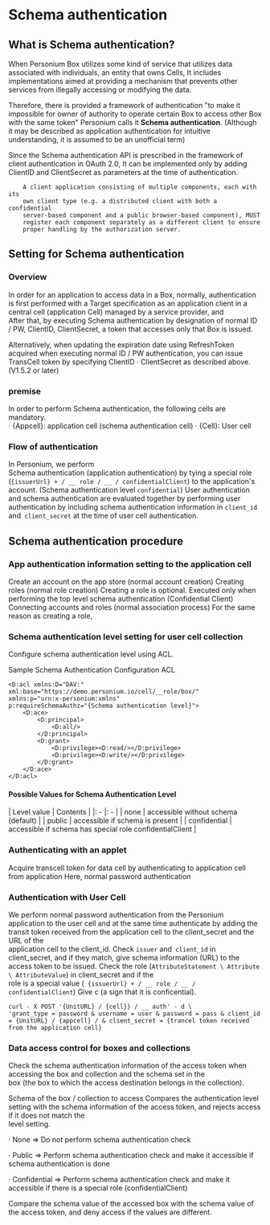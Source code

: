 # Schema authentication
## What is Schema authentication?
When Personium Box utilizes some kind of service that utilizes data associated with individuals, an entity that owns Cells,
It includes implementations aimed at providing a mechanism that prevents other services from illegally accessing or modifying the data.

Therefore, there is provided a framework of authentication "to make it impossible for owner of authority to operate certain Box to access other Box with the same token"
Personium calls it **Schema authentication**. (Although it may be described as application authentication for intuitive understanding, it is assumed to be an unofficial term)

Since the Schema authentication API is prescribed in the framework of client authentication in OAuth 2.0,
It can be implemented only by adding ClientID and ClientSecret as parameters at the time of authentication.

```
    A client application consisting of multiple components, each with its
    own client type (e.g. a distributed client with both a confidential
    server-based component and a public browser-based component), MUST
    register each component separately as a different client to ensure
    proper handling by the authorization server.
```

## Setting for Schema authentication
### Overview
In order for an application to access data in a Box, normally, authentication is first performed with a Target specification as an application client in a central cell (application Cell) managed by a service provider, and <br>
After that, by executing Schema authentication by designation of normal ID / PW, ClientID, ClientSecret, a token that accesses only that Box is issued.

Alternatively, when updating the expiration date using RefreshToken acquired when executing normal ID / PW authentication, you can issue TransCell token by specifying ClientID · ClientSecret as described above. (V1.5.2 or later)

### premise
In order to perform Schema authentication, the following cells are mandatory. <br>
· {Appcell}: application cell (schema authentication cell)
· {Cell}: User cell

### Flow of authentication
In Personium, we perform <br> Schema authentication (application authentication) by tying a special role (`{issuerUrl} + / __ role / __ / confidentialClient`) to the application's account. (Schema authentication level `confidential`)
User authentication and schema authentication are evaluated together by performing user authentication by including schema authentication information in `client_id` and` client_secret` at the time of user cell authentication.

## Schema authentication procedure
### App authentication information setting to the application cell

Create an account on the app store (normal account creation)
Creating roles (normal role creation)
Creating a role is optional. Executed only when performing the top level schema authentication (Confidential Client)
Connecting accounts and roles (normal association process)
For the same reason as creating a role,

### Schema authentication level setting for user cell collection
Configure schema authentication level using ACL.

Sample Schema Authentication Configuration ACL

```
<D:acl xmlns:D="DAV:" xml:base="https://demo.personium.io/cell/__role/box/"
xmlns:p="urn:x-personium:xmlns"
p:requireSchemaAuthz="{Schema authentication level}">
    <D:ace>
        <D:principal>
            <D:all/>
        </D:principal>
        <D:grant>
            <D:privilege><D:read/></D:privilege>
            <D:privilege><D:write/></D:privilege>
        </D:grant>
    </D:ace>
</D:acl>
```
#### Possible Values for Schema Authentication Level

| Level value | Contents |
|: - |: - |
| none | accessible without schema (default) |
| public | accessible if schema is present |
| confidential | accessible if schema has special role confidentialClient |

### Authenticating with an applet
Acquire transcell token for data cell by authenticating to application cell from application
Here, normal password authentication

### Authentication with User Cell
We perform normal password authentication from the Personium application to the user cell and at the same time authenticate by adding the transit token received from the application cell to the client_secret and the URL of the <br> application cell to the client_id.
Check `issuer` and` client_id` in client_secret, and if they match, give schema information (URL) to the access token to be issued.
Check the role (`AttributeStatement \ Attribute \ AttributeValue`) in client_secret and if the <br> role is a special value (` {issuerUrl} + / __ role / __ / confidentialClient`) Give c (a sign that it is conficential).

```
curl - X POST '{UnitURL} / {cell}} / __ auth' - d \
'grant_type = password & username = user & password = pass & client_id = {UnitURL} / {appcell} / & client_secret = {trancel token received from the application cell}
```

### Data access control for boxes and collections
Check the schema authentication information of the access token when accessing the box and collection and the schema set in the <br> box (the box to which the access destination belongs in the collection).

Schema of the box / collection to access Compares the authentication level setting with the schema information of the access token, and rejects access if it does not match the <br> level setting.

· None => Do not perform schema authentication check

· Public => Perform schema authentication check and make it accessible if schema authentication is done

· Confidential => Perform schema authentication check and make it accessible if there is a special role (confidentialClient)

Compare the schema value of the accessed box with the schema value of the access token, and deny access if the values ​​are different.
